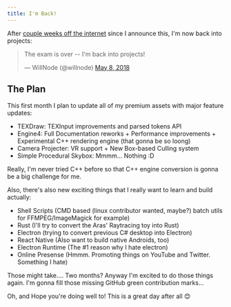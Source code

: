 ```yaml
---
title: I'm Back!
---
```


After [couple weeks off the internet][prevpost] since I announce this, I'm now back into projects:

<blockquote class="twitter-tweet" data-lang="en"><p lang="en" dir="ltr">The exam is over -- I&#39;m back into projects!</p>&mdash; WillNode (@willnode) <a href="https://twitter.com/willnode/status/993821492684115969?ref_src=twsrc%5Etfw">May 8, 2018</a></blockquote>
<script async src="https://platform.twitter.com/widgets.js" charset="utf-8"></script>

## The Plan

This first month I plan to update all of my premium assets with major feature updates:

+ TEXDraw: TEXInput improvements and parsed tokens API
+ Engine4: Full Documentation reworks + Performance improvements + Experimental C++ rendering engine (that gonna be so loong)
+ Camera Projecter: VR support + New Box-based Culling system
+ Simple Procedural Skybox: Mmmm... Nothing :D

Really, I'm never tried C++ before so that C++ engine conversion is gonna be a big challenge for me.

Also, there's also new exciting things that I really want to learn and build actually:

+ Shell Scripts (CMD based (linux contributor wanted, maybe?) batch utils for FFMPEG/ImageMagick for example)
+ Rust (I'll try to convert the Aras' Raytracing toy into Rust)
+ Electron (trying to convert previous C# desktop into Electron)
+ React Native (Also want to build native Androids, too)
+ Electron Runtime (The #1 reason why I hate electron)
+ Online Presense (Hmmm. Promoting things on YouTube and Twitter. Something I hate)

Those might take.... Two months? Anyway I'm excited to do those things again. I'm gonna fill those missing GitHub green contribution marks...

Oh, and Hope you're doing well to! This is a great day after all 😊

[prevpost]: /en/off-the-internet-for-college.html
